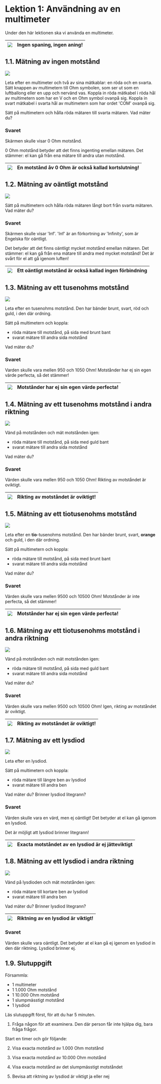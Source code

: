 # Lektion 1: Användning av en multimeter

Under den här lektionen ska vi använda en multimeter.

![](EmojiSunglasses.png) | Ingen spaning, ingen aning!
:-------------:|:----------------------------------------: 

## 1.1. Mätning av ingen motstånd

![](anvaendning_av_en_multimeter_kortslutning.png)

Leta efter en multimeter och två av sina mätkablar: en röda och en svarta.
Sätt knappen av multimetern till Ohm symbolen,
som ser ut som en luftballong eller en upp och nervänd vas.
Koppla in röda mätkabel i röda hål av multimetern som har en V och en
Ohm symbol ovanpå sig.
Koppla in svart mätkabel i svarta hål av multimetern som har ordet 'COM' ovanpå sig.

Sätt på multimetern och hålla röda mätaren till svarta mätaren.
Vad mäter du?

### Svaret

Skärmen skulle visar 0 Ohm motstånd.

0 Ohm motstånd betyder att det finns ingenting emellan mätaren.
Det stämmer: el kan gå från ena mätare till andra utan motstånd.

![](EmojiBowtie.png) | En motstånd åv 0 Ohm är också kallad kortslutning!
:-------------:|:----------------------------------------: 

## 1.2. Mätning av oäntligt motstånd

![](anvaendning_av_en_multimeter_luft.png)

Sätt på multimetern och hålla röda mätaren långt bort från svarta mätaren.
Vad mäter du?

### Svaret

Skärmen skulle visar 'Inf'. 'Inf' är an förkortning av 'Infinity',
som är Engelska för oäntligt.

Det betyder att det finns oäntligt mycket motstånd emellan mätaren.
Det stämmer: el kan gå från ena mätare till andra med mycket motstånd!
Det är svårt för el att gå igenom luften!

![](EmojiBowtie.png) | Ett oäntligt motstånd är också kallad ingen förbindning
:-------------:|:----------------------------------------: 

## 1.3. Mätning av ett tusenohms motstånd

![](anvaendning_av_en_multimeter_1000_1.png)

Leta efter en tusenohms motstånd.
Den har bänder brunt, svart, röd och guld, i den där ordning.

Sätt på multimetern och koppla:

 * röda mätare till motstånd, på sida med brunt bant 
 * svarat mätare till andra sida motstånd

Vad mäter du?

### Svaret

Varden skulle vara mellen 950 och 1050 Ohm!
Motstånder har ej sin egen värde perfecta, så det stämmer!

![](EmojiBowtie.png) | Motstånder har ej sin egen värde perfecta!
:-------------:|:----------------------------------------: 

## 1.4. Mätning av ett tusenohms motstånd i andra riktning

![](anvaendning_av_en_multimeter_1000_2.png)

Vänd på motstånden och mät motstånden igen:

 * röda mätare till motstånd, på sida med guld bant 
 * svarat mätare till andra sida motstånd

Vad mäter du?

### Svaret

Värden skulle vara mellen 950 och 1050 Ohm!
Rikting av motståndet är oviktigt.

![](EmojiBowtie.png) | Rikting av motståndet är oviktigt!
:-------------:|:----------------------------------------: 

## 1.5. Mätning av ett tiotusenohms motstånd

![](anvaendning_av_en_multimeter_10000_1.png)

Leta efter en **tio**-tusenohms motstånd.
Den har bänder brunt, svart, **orange** och guld, i den där ordning.

Sätt på multimetern och koppla:

 * röda mätare till motstånd, på sida med brunt bant 
 * svarat mätare till andra sida motstånd

Vad mäter du?

### Svaret

Värden skulle vara mellen 9500 och 10500 Ohm!
Motstånder är inte perfecta, så det stämmer!

![](EmojiBowtie.png) | Motstånder har ej sin egen värde perfecta!
:-------------:|:----------------------------------------: 

## 1.6. Mätning av ett tiotusenohms motstånd i andra riktning

![](anvaendning_av_en_multimeter_10000_2.png)

Vänd på motstånden och mät motstånden igen:

 * röda mätare till motstånd, på sida med guld bant 
 * svarat mätare till andra sida motstånd

Vad mäter du?

### Svaret

Värden skulle vara mellen 9500 och 10500 Ohm!
Igen, rikting av motståndet är oviktigt.

![](EmojiBowtie.png) | Rikting av motståndet är oviktigt!
:-------------:|:----------------------------------------: 

## 1.7. Mätning av ett lysdiod

![](anvaendning_av_en_multimeter_lysdiod_1.png)

Leta efter en lysdiod.

Sätt på multimetern och koppla:

 * röda mätare till längre ben av lysdiod
 * svarat mätare till andra ben

Vad mäter du? Brinner lysdiod litegrann?

### Svaret

Värden skulle vara en värd, men ej oäntligt!
Det betyder at el kan gå igenom en lysdiod.

Det är möjligt att lysdiod brinner litegrann!

![](EmojiBowtie.png) | Exacta motståndet av en lysdiod är ej jätteviktigt
:-------------:|:----------------------------------------: 

## 1.8. Mätning av ett lysdiod i andra riktning

![](anvaendning_av_en_multimeter_lysdiod_2.png)

Vänd på lysdioden och mät motstånden igen:

 * röda mätare till kortare ben av lysdiod
 * svarat mätare till andra ben

Vad mäter du? Brinner lysdiod litegrann?

![](EmojiBowtie.png) | Riktning av en lysdiod är viktigt!
:-------------:|:----------------------------------------: 

### Svaret

Värden skulle vara oäntligt.
Det betyder at el kan gå ej igenom en lysdiod in den där riktning.
Lysdiod brinner ej.

## 1.9. Slutuppgift

Försammla:

 * 1 multimeter
 * 1 1.000 Ohm motstånd
 * 1 10.000 Ohm motstånd
 * 1 slumpmässtigt motstånd
 * 1 lysdiod

Läs slutuppgift först, för att du har 5 minuten.

1. Fråga någon för att examinera. Den där person får inte hjälpa dig,
bara fråga frågor.

Start en timer och gör följande:

2. Visa exacta motstånd av 1.000 Ohm motstånd

3. Visa exacta motstånd av 10.000 Ohm motstånd

4. Visa exacta motstånd av det slumpmässtigt motståndet

5. Bevisa att riktning av lysdiod är viktigt ja eller nej
